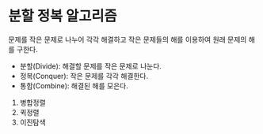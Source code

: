 # 분할 정복 알고리즘

문제를 작은 문제로 나누어 각각 해결하고 작은 문제들의 해를 이용하여 원래 문제의 해를 구한다.

- 분할(Divide): 해결할 문제를 작은 문제로 나눈다.
- 정복(Conquer): 작은 문제를 각각 해결한다.
- 통합(Combine): 해결된 해를 모은다.



1. 병합정렬
2. 퀵정렬
3. 이진탐색